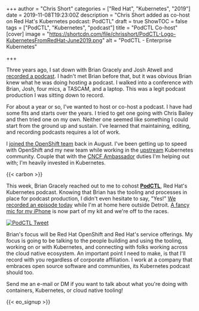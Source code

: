 +++
author = "Chris Short"
categories = ["Red Hat", "Kubernetes", "2019"]
date = 2019-11-08T19:23:00Z
description = "Chris Short added as co-host on Red Hat's Kubernetes podcast: PodCTL"
draft = true
ShowTOC = false
tags = ["PodCTL", "Kubernetes", "podcast"]
title = "PodCTL Co-host"
[cover]
image = "https://shortcdn.com/file/chrisshort/PodCTL-Logo-KubernetesFromRedHat-June2019.png"
alt = "PodCTL - Enterprise Kubernetes"

+++

Three years ago, I sat down with Brian Gracely and Josh Atwell and [recorded a podcast](/devops-perspectives-from-the-front-lines/). I hadn't met  Brian before that, but it was obvious Brian knew what he was doing hosting a podcast. I walked into a conference with Brian, Josh, four mics, a TASCAM, and a laptop. This was a legit podcast production I was sitting down to record.

For about a year or so, I've wanted to host or co-host a podcast. I have had some fits and starts over the years. I tried to get one going with Chris Bailey and then tried one on my own. Neither one seemed like something I could start from the ground up and sustain. I've learned that maintaining, editing, and recording podcasts requires a lot of work.

I [joined the OpenShift team](/joining-forces-with-openshift/) back in August. I've been getting up to speed with OpenShift and my new team while working in the [upstream](/upstream-vs-downstream/) Kubernetes community. Couple that with the [CNCF Ambassador](/chris-short-named-cloud-native-ambassador/) duties I'm helping out with; I'm heavily invested in Kubernetes.

{{< carbon >}}

This week, Brian Gracely reached out to me to cohost [**PodCTL**](https://www.podctl.com/), Red Hat's Kubernetes podcast. Knowing that Brian has the tooling and processes in place for podcast production, I didn't even hesitate to say, "Yes!" [We recorded an episode  today](https://podcasts.apple.com/gb/podcast/the-intersection-of-devops-and-kubernetes/id1270983443?i=1000456263929) while I'm at home here outside Detroit. [A fancy mic for my iPhone](https://amzn.to/2NYe0t0) is now part of my kit and we're off to the races.

[![PodCTL Tweet](https://shortcdn.com/file/chrisshort/1192894234069807104.png)](https://twitter.com/PodCtl/status/1192894234069807104)

Brian's focus will be Red Hat OpenShift and Red Hat's service offerings. My focus is going to be talking to the people building and using the tooling, working on or with Kubernetes, and connecting with folks working across the cloud native ecosystem. An important point I need to make, is that I'll record with you regardless of corporate affiliation. I work at a company that embraces open source software and communities, its Kubernetes podcast should too.

Send me an e-mail or DM if you want to talk about what you're doing with containers, Kubernetes, or cloud native tooling!

{{< eo_signup >}}
